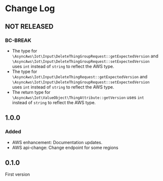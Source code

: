 # Change Log

## NOT RELEASED

### BC-BREAK

- The type for `\AsyncAws\Iot\Input\DeleteThingGroupRequest::getExpectedVersion` and `\AsyncAws\Iot\Input\DeleteThingGroupRequest::setExpectedVersion` uses `int` instead of `string` to reflect the AWS type.
- The type for `\AsyncAws\Iot\Input\DeleteThingRequest::getExpectedVersion` and `\AsyncAws\Iot\Input\DeleteThingGroupRequest::setExpectedVersion` uses `int` instead of `string` to reflect the AWS type.
- The return type for `\AsyncAws\Iot\ValueObject\ThingAttribute::getVersion` uses `int` instead of `string` to reflect the AWS type.

## 1.0.0

### Added

- AWS enhancement: Documentation updates.
- AWS api-change: Change endpoint for some regions

## 0.1.0

First version
